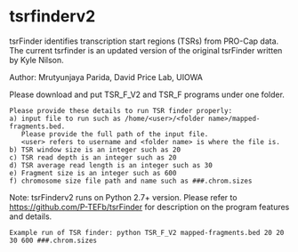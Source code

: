 # tsrfinderv2
tsrFinder identifies transcription start regions (TSRs) from PRO-Cap data. The current tsrfinder is an updated version of the original tsrFinder written by Kyle Nilson.

Author: Mrutyunjaya Parida, David Price Lab, UIOWA

Please download and put TSR_F_V2 and TSR_F programs under one folder.
```
Please provide these details to run TSR finder properly:
a) input file to run such as /home/<user>/<folder name>/mapped-fragments.bed.
   Please provide the full path of the input file.
   <user> refers to username and <folder name> is where the file is.
b) TSR window size is an integer such as 20
c) TSR read depth is an integer such as 20
d) TSR average read length is an integer such as 30
e) Fragment size is an integer such as 600
f) chromosome size file path and name such as ###.chrom.sizes
```
Note: tsrFinderv2 runs on Python 2.7+ version. Please refer to https://github.com/P-TEFb/tsrFinder for description on the program features and details.
```
Example run of TSR finder: python TSR_F_V2 mapped-fragments.bed 20 20 30 600 ###.chrom.sizes
```
